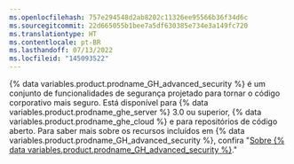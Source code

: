 ```yaml
---
ms.openlocfilehash: 757e294548d2ab8202c11326ee95566b36f34d6c
ms.sourcegitcommit: 22d665055b1bee7a5df630385e734e3a149fc720
ms.translationtype: HT
ms.contentlocale: pt-BR
ms.lasthandoff: 07/13/2022
ms.locfileid: "145093522"
---
```

{% data variables.product.prodname_GH_advanced_security %} é um conjunto de funcionalidades de segurança projetado para tornar o código corporativo mais seguro. Está disponível para {% data variables.product.prodname_ghe_server %} 3.0 ou superior, {% data variables.product.prodname_ghe_cloud %} e para repositórios de código aberto. Para saber mais sobre os recursos incluídos em {% data variables.product.prodname_GH_advanced_security %}, confira "[Sobre {% data variables.product.prodname_GH_advanced_security %}](/get-started/learning-about-github/about-github-advanced-security)."
